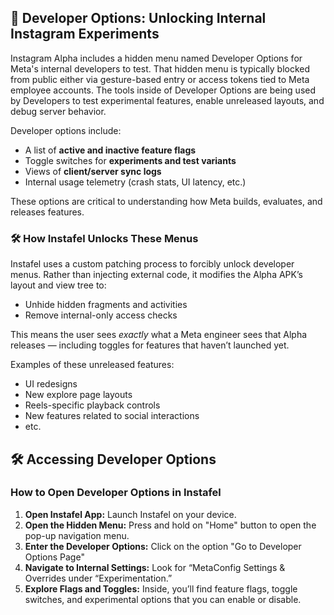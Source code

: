 ## 🧪 Developer Options: Unlocking Internal Instagram Experiments

Instagram Alpha includes a hidden menu named Developer Options for Meta's internal developers to test. That hidden menu is typically blocked from public either via gesture-based entry or access tokens tied to Meta employee accounts. The tools inside of Developer Options are being used by Developers to test experimental features, enable unreleased layouts, and debug server behavior.

Developer options include:

- A list of **active and inactive feature flags**
- Toggle switches for **experiments and test variants**
- Views of **client/server sync logs**
- Internal usage telemetry (crash stats, UI latency, etc.)

These options are critical to understanding how Meta builds, evaluates, and releases features.

### 🛠️ How Instafel Unlocks These Menus

Instafel uses a custom patching process to forcibly unlock developer menus. Rather than injecting external code, it modifies the Alpha APK’s layout and view tree to:

- Unhide hidden fragments and activities
- Remove internal-only access checks

This means the user sees _exactly_ what a Meta engineer sees that Alpha releases — including toggles for features that haven’t launched yet.

Examples of these unreleased features:

- UI redesigns
- New explore page layouts
- Reels-specific playback controls
- New features related to social interactions
- etc.

## 🛠️ Accessing Developer Options

### How to Open Developer Options in Instafel

1. **Open Instafel App:** Launch Instafel on your device.
2. **Open the Hidden Menu:** Press and hold on "Home" button to open the pop-up navigation menu.
3. **Enter the Developer Options:** Click on the option "Go to Developer Options Page"
4. **Navigate to Internal Settings:** Look for “MetaConfig Settings & Overrides under “Experimentation.”
5. **Explore Flags and Toggles:** Inside, you’ll find feature flags, toggle switches, and experimental options that you can enable or disable.
